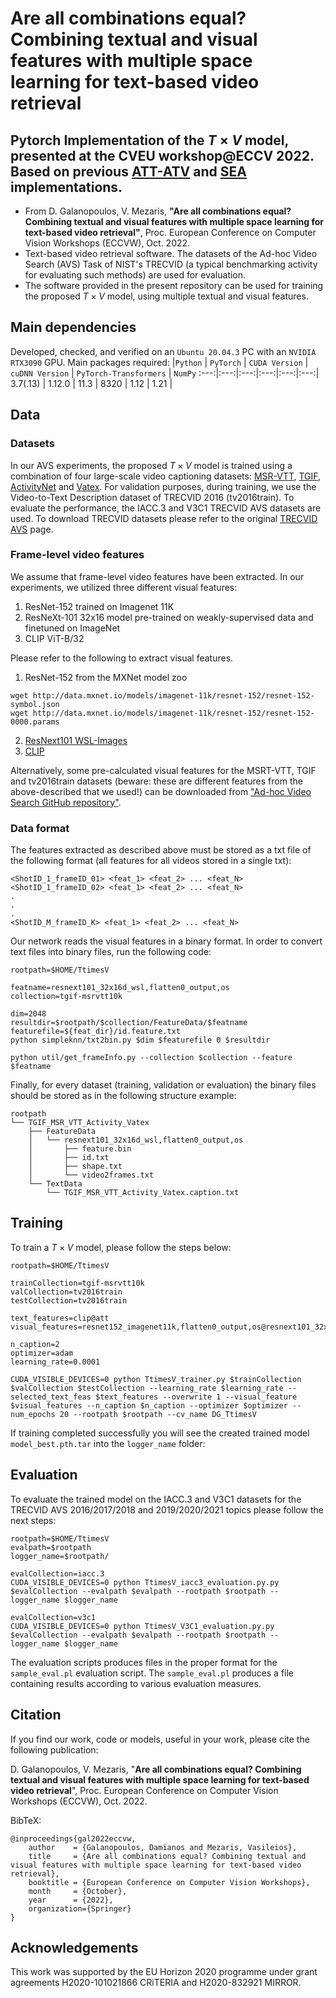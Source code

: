 # Are all combinations equal? Combining textual and visual features with multiple space learning for text-based video retrieval

## Pytorch Implementation of the $T \times V$ model, presented at the CVEU workshop@ECCV 2022. Based on previous [ATT-ATV](https://github.com/bmezaris/AVS_dual_encoding_attention_network) and [SEA](https://github.com/li-xirong/sea) implementations. 

- From D. Galanopoulos, V. Mezaris, **"Are all combinations equal? Combining textual and visual features with multiple space learning for text-based video retrieval"**, Proc. European Conference on Computer Vision Workshops (ECCVW), Oct. 2022.
- Text-based video retrieval software. The datasets of the Ad-hoc Video Search (AVS) Task of NIST's TRECVID (a typical benchmarking activity for evaluating such methods) are used for evaluation.
- The software provided in the present repository can be used for training the proposed $T \times V$ model, using multiple textual and visual features.

## Main dependencies
Developed, checked, and verified on an `Ubuntu 20.04.3` PC with an `NVIDIA RTX3090` GPU. Main packages required:
|`Python` | `PyTorch` | `CUDA Version` | `cuDNN Version` | `PyTorch-Transformers` | `NumPy` 
:---:|:---:|:---:|:---:|:---:|:---:|
3.7(.13) | 1.12.0 | 11.3 | 8320 | 1.12 | 1.21 |

## Data

### Datasets
In our AVS experiments, the proposed $T \times V$ model is trained using a combination of four large-scale video captioning datasets: [MSR-VTT](https://www.microsoft.com/en-us/research/publication/msr-vtt-a-large-video-description-dataset-for-bridging-video-and-language/), [TGIF](https://github.com/raingo/TGIF-Release), [ActivityNet](https://cs.stanford.edu/people/ranjaykrishna/densevid/) and [Vatex](https://eric-xw.github.io/vatex-website/index.html). For validation purposes, during training, we use the Video-to-Text
Description dataset of TRECVID 2016 (tv2016train). To evaluate the performance, the IACC.3 and V3C1 TRECVID AVS datasets are used. To download TRECVID datasets please refer to the original [TRECVID AVS](https://www-nlpir.nist.gov/projects/tv2022/avs.html) page.

### Frame-level video features
We assume that frame-level video features have been extracted. In our experiments, we utilized three different visual features:

1. ResNet-152 trained on Imagenet 11K
2. ResNeXt-101 32x16 model pre-trained on weakly-supervised data and finetuned on ImageNet
3. CLIP ViT-B/32


Please refer to the following to extract visual features.

1. ResNet-152 from the MXNet model zoo

```
wget http://data.mxnet.io/models/imagenet-11k/resnet-152/resnet-152-symbol.json
wget http://data.mxnet.io/models/imagenet-11k/resnet-152/resnet-152-0000.params
```
2. [ResNext101 WSL-Images](https://github.com/facebookresearch/WSL-Images)
3. [CLIP](https://github.com/openai/CLIP) 

Alternatively, some pre-calculated visual features for the MSRT-VTT, TGIF and tv2016train datasets (beware: these are different features from the above-described that we used!) can be downloaded from ["Ad-hoc Video Search GitHub repository"](https://github.com/li-xirong/avs).

### Data format
The features extracted as described above must be stored as a txt file of the following format (all features for all videos stored in a single txt):

```
<ShotID_1_frameID_01> <feat_1> <feat_2> ... <feat_N>
<ShotID_1_frameID_02> <feat_1> <feat_2> ... <feat_N>
.
.
.
<ShotID_M_frameID_K> <feat_1> <feat_2> ... <feat_N>
```

Our network reads the visual features in a binary format. In order to convert text files into binary files, run the following code:

```
rootpath=$HOME/TtimesV

featname=resnext101_32x16d_wsl,flatten0_output,os
collection=tgif-msrvtt10k

dim=2048
resultdir=$rootpath/$collection/FeatureData/$featname
featurefile=${feat_dir}/id.feature.txt
python simpleknn/txt2bin.py $dim $featurefile 0 $resultdir

python util/get_frameInfo.py --collection $collection --feature $featname
```
Finally, for every dataset (training, validation or evaluation) the binary files should be stored as in the following structure example:
```
rootpath
└── TGIF_MSR_VTT_Activity_Vatex
    ├── FeatureData
    │   └── resnext101_32x16d_wsl,flatten0_output,os
    │       ├── feature.bin
    │       ├── id.txt
    │       ├── shape.txt
    │       └── video2frames.txt
    └── TextData
        └── TGIF_MSR_VTT_Activity_Vatex.caption.txt
```
## Training
To train a $T \times V$ model, please follow the steps below:

```
rootpath=$HOME/TtimesV

trainCollection=tgif-msrvtt10k
valCollection=tv2016train
testCollection=tv2016train

text_features=clip@att
visual_features=resnet152_imagenet11k,flatten0_output,os@resnext101_32x16d_wsl,flatten0_output,os@CLIP_ViT_B_32_output,os

n_caption=2
optimizer=adam
learning_rate=0.0001

CUDA_VISIBLE_DEVICES=0 python TtimesV_trainer.py $trainCollection $valCollection $testCollection --learning_rate $learning_rate --selected_text_feas $text_features --overwrite 1 --visual_feature $visual_features --n_caption $n_caption --optimizer $optimizer --num_epochs 20 --rootpath $rootpath --cv_name DG_TtimesV 
```
If training completed successfully you will see the created trained model `model_best.pth.tar` into the `logger_name` folder:

## Evaluation
To evaluate the trained model on the IACC.3 and V3C1 datasets for the TRECVID AVS 2016/2017/2018 and 2019/2020/2021 topics please follow the next steps:

```
rootpath=$HOME/TtimesV
evalpath=$rootpath
logger_name=$rootpath/

evalCollection=iacc.3
CUDA_VISIBLE_DEVICES=0 python TtimesV_iacc3_evaluation.py.py $evalCollection --evalpath $evalpath --rootpath $rootpath --logger_name $logger_name

evalCollection=v3c1
CUDA_VISIBLE_DEVICES=0 python TtimesV_V3C1_evaluation.py.py $evalCollection --evalpath $evalpath --rootpath $rootpath --logger_name $logger_name
```

The evaluation scripts produces files in the proper format for the `sample_eval.pl` evaluation script. The `sample_eval.pl` produces a file containing results according to various evaluation measures.
## Citation

If you find our work, code or models, useful in your work, please cite the following publication:

D. Galanopoulos, V. Mezaris, "<b>Are all combinations equal? Combining textual and visual features with multiple space learning for text-based video retrieval</b>", Proc. European Conference on Computer Vision Workshops (ECCVW), Oct. 2022.

BibTeX:

```
@inproceedings{gal2022eccvw,
    author    = {Galanopoulos, Damianos and Mezaris, Vasileios},
    title     = {Are all combinations equal? Combining textual and visual features with multiple space learning for text-based video retrieval},
    booktitle = {European Conference on Computer Vision Workshops},
    month     = {October},
    year      = {2022},
    organization={Springer}
}
```

## Acknowledgements
This work was supported by the EU Horizon 2020 programme under grant agreements H2020-101021866 CRiTERIA and H2020-832921 MIRROR.
